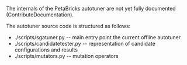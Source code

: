 The internals of the PetaBricks autotuner are not yet fully documented (ContributeDocumentation).

The autotuner source code is structured as follows:

  * ./scripts/sgatuner.py -- main entry point the current offline autotuner
  * ./scripts/candidatetester.py -- representation of candidate configurations and results
  * ./scripts/mutators.py -- mutation operators